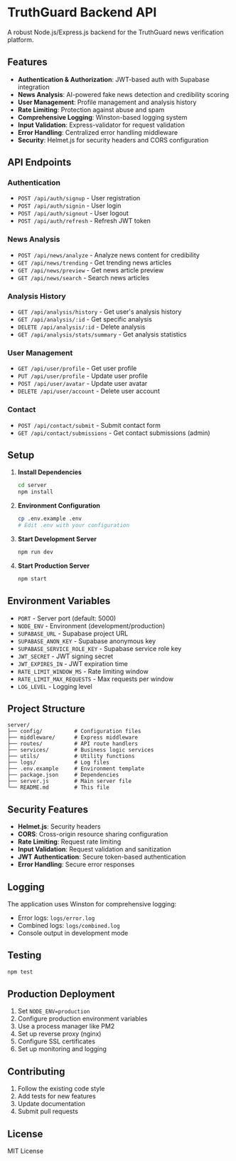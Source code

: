 # TruthGuard Backend API

A robust Node.js/Express.js backend for the TruthGuard news verification platform.

## Features

- **Authentication & Authorization**: JWT-based auth with Supabase integration
- **News Analysis**: AI-powered fake news detection and credibility scoring
- **User Management**: Profile management and analysis history
- **Rate Limiting**: Protection against abuse and spam
- **Comprehensive Logging**: Winston-based logging system
- **Input Validation**: Express-validator for request validation
- **Error Handling**: Centralized error handling middleware
- **Security**: Helmet.js for security headers and CORS configuration

## API Endpoints

### Authentication
- `POST /api/auth/signup` - User registration
- `POST /api/auth/signin` - User login
- `POST /api/auth/signout` - User logout
- `POST /api/auth/refresh` - Refresh JWT token

### News Analysis
- `POST /api/news/analyze` - Analyze news content for credibility
- `GET /api/news/trending` - Get trending news articles
- `GET /api/news/preview` - Get news article preview
- `GET /api/news/search` - Search news articles

### Analysis History
- `GET /api/analysis/history` - Get user's analysis history
- `GET /api/analysis/:id` - Get specific analysis
- `DELETE /api/analysis/:id` - Delete analysis
- `GET /api/analysis/stats/summary` - Get analysis statistics

### User Management
- `GET /api/user/profile` - Get user profile
- `PUT /api/user/profile` - Update user profile
- `POST /api/user/avatar` - Update user avatar
- `DELETE /api/user/account` - Delete user account

### Contact
- `POST /api/contact/submit` - Submit contact form
- `GET /api/contact/submissions` - Get contact submissions (admin)

## Setup

1. **Install Dependencies**
   ```bash
   cd server
   npm install
   ```

2. **Environment Configuration**
   ```bash
   cp .env.example .env
   # Edit .env with your configuration
   ```

3. **Start Development Server**
   ```bash
   npm run dev
   ```

4. **Start Production Server**
   ```bash
   npm start
   ```

## Environment Variables

- `PORT` - Server port (default: 5000)
- `NODE_ENV` - Environment (development/production)
- `SUPABASE_URL` - Supabase project URL
- `SUPABASE_ANON_KEY` - Supabase anonymous key
- `SUPABASE_SERVICE_ROLE_KEY` - Supabase service role key
- `JWT_SECRET` - JWT signing secret
- `JWT_EXPIRES_IN` - JWT expiration time
- `RATE_LIMIT_WINDOW_MS` - Rate limiting window
- `RATE_LIMIT_MAX_REQUESTS` - Max requests per window
- `LOG_LEVEL` - Logging level

## Project Structure

```
server/
├── config/          # Configuration files
├── middleware/      # Express middleware
├── routes/          # API route handlers
├── services/        # Business logic services
├── utils/           # Utility functions
├── logs/            # Log files
├── .env.example     # Environment template
├── package.json     # Dependencies
├── server.js        # Main server file
└── README.md        # This file
```

## Security Features

- **Helmet.js**: Security headers
- **CORS**: Cross-origin resource sharing configuration
- **Rate Limiting**: Request rate limiting
- **Input Validation**: Request validation and sanitization
- **JWT Authentication**: Secure token-based authentication
- **Error Handling**: Secure error responses

## Logging

The application uses Winston for comprehensive logging:
- Error logs: `logs/error.log`
- Combined logs: `logs/combined.log`
- Console output in development mode

## Testing

```bash
npm test
```

## Production Deployment

1. Set `NODE_ENV=production`
2. Configure production environment variables
3. Use a process manager like PM2
4. Set up reverse proxy (nginx)
5. Configure SSL certificates
6. Set up monitoring and logging

## Contributing

1. Follow the existing code style
2. Add tests for new features
3. Update documentation
4. Submit pull requests

## License

MIT License